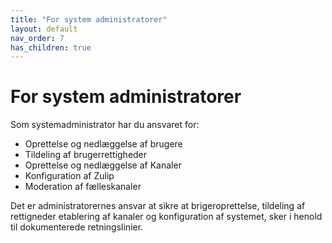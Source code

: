 ```yaml
---
title: "For system administratorer"
layout: default
nav_order: 7
has_children: true
---
```


# **For system administratorer**

Som systemadministrator har du ansvaret for:
- Oprettelse og nedlæggelse af brugere
- Tildeling af brugerrettigheder
- Oprettelse og nedlæggelse af Kanaler
- Konfiguration af Zulip
- Moderation af fælleskanaler

Det er administratorernes ansvar at sikre at brigeroprettelse, tildeling af rettigneder etablering af kanaler og konfiguration af systemet, sker i henold til dokumenterede retningslinier. 